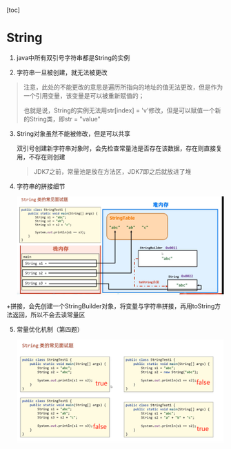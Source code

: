 [toc]

# String

1. java中所有双引号字符串都是String的实例

2. 字符串一旦被创建，就无法被更改

>注意，此处的不能更改的意思是遍历所指向的地址的值无法更改，但是作为一个引用变量，该变量是可以被重新赋值的；
>
>也就是说，String的实例无法用str[index] = 'v'修改，但是可以赋值一个新的String类，即str = "value"

3. String对象虽然不能被修改，但是可以共享

   双引号创建新字符串对象时，会先检查常量池是否存在该数据，存在则直接复用，不存在则创建

   > JDK7之前，常量池是放在方法区，JDK7即之后就放进了堆

4. 字符串的拼接细节

   ![image-20240112214423862](./assets/image-20240112214423862.png)

​	+拼接，会先创建一个StringBuilder对象，将变量与字符串拼接，再用toString方法返回，所以不会去读常量区

5. 常量优化机制（第四题）

   ![image-20240112224446725](./assets/image-20240112224446725.png)